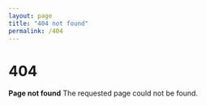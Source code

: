 ```yaml
---
layout: page
title: "404 not found"
permalink: /404
---
```


# 404

**Page not found**
The requested page could not be found.
